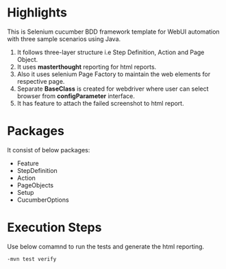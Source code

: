 # Highlights

This is Selenium cucumber BDD framework template for WebUI automation with three sample scenarios using Java.

1. It follows three-layer structure i.e Step Definition, Action and Page Object. 
2. It uses **masterthought** reporting for html reports.
3. Also it uses selenium Page Factory to maintain the web elements for respective page.
4. Separate **BaseClass** is created for webdriver where user can select browser from **configParameter** interface.
5. It has feature to attach the failed screenshot to html report.


# Packages

It consist of below packages:

- Feature
- StepDefinition
- Action
- PageObjects
- Setup
- CucumberOptions


# Execution Steps

Use below comamnd to run the tests and generate the html reporting.

`-mvn test verify`
